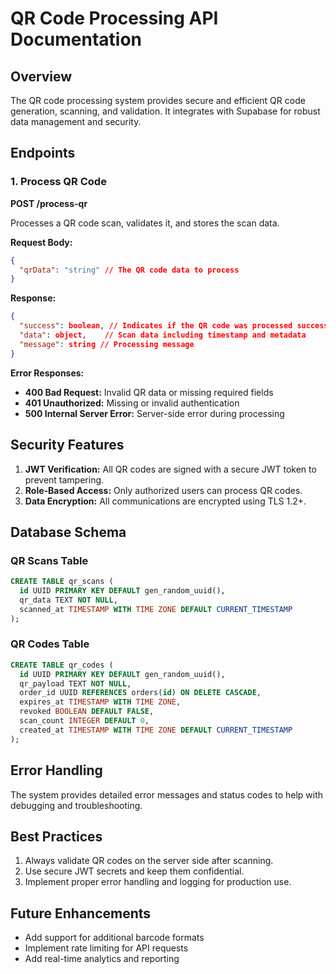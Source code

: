 # QR Code Processing API Documentation

## Overview
The QR code processing system provides secure and efficient QR code generation, scanning, and validation. It integrates with Supabase for robust data management and security.

## Endpoints

### 1. Process QR Code
**POST /process-qr**

Processes a QR code scan, validates it, and stores the scan data.

**Request Body:**
```json
{
  "qrData": "string" // The QR code data to process
}
```

**Response:**
```json
{
  "success": boolean, // Indicates if the QR code was processed successfully
  "data": object,    // Scan data including timestamp and metadata
  "message": string // Processing message
}
```

**Error Responses:**
- **400 Bad Request:** Invalid QR data or missing required fields
- **401 Unauthorized:** Missing or invalid authentication
- **500 Internal Server Error:** Server-side error during processing

## Security Features

1. **JWT Verification:** All QR codes are signed with a secure JWT token to prevent tampering.
2. **Role-Based Access:** Only authorized users can process QR codes.
3. **Data Encryption:** All communications are encrypted using TLS 1.2+.

## Database Schema

### QR Scans Table
```sql
CREATE TABLE qr_scans (
  id UUID PRIMARY KEY DEFAULT gen_random_uuid(),
  qr_data TEXT NOT NULL,
  scanned_at TIMESTAMP WITH TIME ZONE DEFAULT CURRENT_TIMESTAMP
);
```

### QR Codes Table
```sql
CREATE TABLE qr_codes (
  id UUID PRIMARY KEY DEFAULT gen_random_uuid(),
  qr_payload TEXT NOT NULL,
  order_id UUID REFERENCES orders(id) ON DELETE CASCADE,
  expires_at TIMESTAMP WITH TIME ZONE,
  revoked BOOLEAN DEFAULT FALSE,
  scan_count INTEGER DEFAULT 0,
  created_at TIMESTAMP WITH TIME ZONE DEFAULT CURRENT_TIMESTAMP
);
```

## Error Handling
The system provides detailed error messages and status codes to help with debugging and troubleshooting.

## Best Practices
1. Always validate QR codes on the server side after scanning.
2. Use secure JWT secrets and keep them confidential.
3. Implement proper error handling and logging for production use.

## Future Enhancements
- Add support for additional barcode formats
- Implement rate limiting for API requests
- Add real-time analytics and reporting
